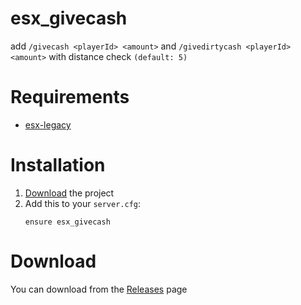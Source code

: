 # esx_givecash
add `/givecash <playerId> <amount>` and `/givedirtycash <playerId> <amount>`
with distance check `(default: 5)`

# Requirements
- [esx-legacy](https://github.com/esx-framework/esx-legacy)

# Installation
1. [Download](#Download) the project
2. Add this to your `server.cfg`:
    ```
    ensure esx_givecash
    ```

# Download
You can download from the [Releases](https://github.com/ElclarkKuhu/esx_givecash/releases/) page
